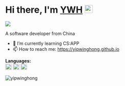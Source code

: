 <div>
   <h1>Hi there, I'm <a href="https://hemant.codes">YWH</a> <img src="https://media.giphy.com/media/hvRJCLFzcasrR4ia7z/giphy.gif" width="25px"> </h1>
   <img src="https://pronoun.cyou/x/y?subject=He&object=Him&height=20"> 



A software developer from China
- 🌱 I’m currently learning CS:APP
- 📫 How to reach me: https://yipwinghong.github.io

**Languages:**  
<code><img height="20" src="https://ywh-oss.oss-cn-shenzhen.aliyuncs.com/Python-lang.png" title="Python"></code>
<code><img height="20" src="https://ywh-oss.oss-cn-shenzhen.aliyuncs.com/C-lang.jpg" title="C"></code>
<code><img height="20" src="https://ywh-oss.oss-cn-shenzhen.aliyuncs.com/Java-lang2.png" title="Java"></code>

<!--
**yipwinghong/yipwinghong** is a ✨ _special_ ✨ repository because its `README.md` (this file) appears on your GitHub profile.

Here are some ideas to get you started:

- 🔭 I’m currently working on ...
- 🌱 I’m currently learning ...
- 👯 I’m looking to collaborate on ...
- 🤔 I’m looking for help with ...
- 💬 Ask me about ...
- 📫 How to reach me: ...
- 😄 Pronouns: ...
- ⚡ Fun fact: ...
-->

<p> <img src="https://github-readme-stats.vercel.app/api?username=yipwinghong&show_icons=true" alt="yipwinghong" />

</div>
